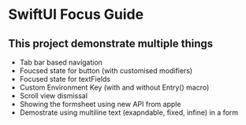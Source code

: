 #  SwiftUI Focus Guide

## This project demonstrate multiple things 
-   Tab bar based navigation
-   Foucsed state for button (with customised modifiers)
-   Focused state for textFields
-   Custom Environment Key (with and without Entry() macro)
-   Scroll view dismissal
-   Showing the formsheet using new API from apple
-   Demostrate using multiline text (exapndable, fixed, infine) in a form

